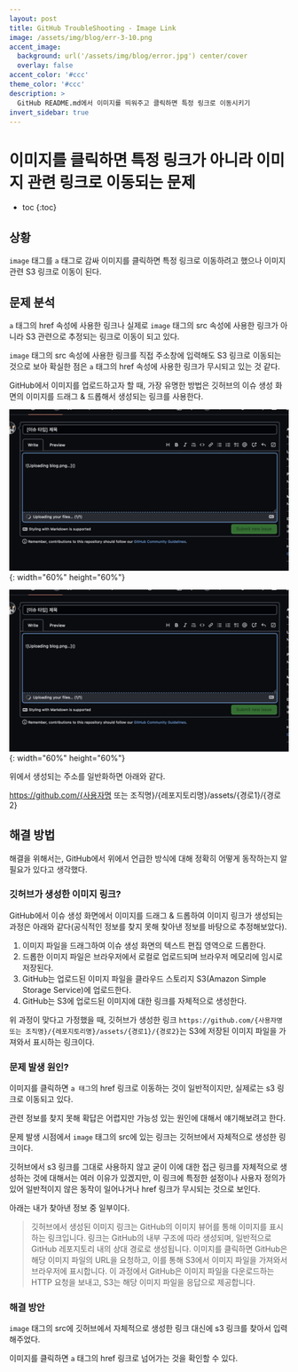 ```yaml
---
layout: post
title: GitHub TroubleShooting - Image Link
image: /assets/img/blog/err-3-10.png
accent_image: 
  background: url('/assets/img/blog/error.jpg') center/cover
  overlay: false
accent_color: '#ccc'
theme_color: '#ccc'
description: >
  GitHub README.md에서 이미지를 띄워주고 클릭하면 특정 링크로 이동시키기
invert_sidebar: true
---
```


# 이미지를 클릭하면 특정 링크가 아니라 이미지 관련 링크로 이동되는 문제

* toc
{:toc}


## 상황

`image` 태그를 `a` 태그로 감싸 이미지를 클릭하면 특정 링크로 이동하려고 했으나 이미지 관련 S3 링크로 이동이 된다.


## 문제 분석

`a` 태그의 href 속성에 사용한 링크나 실제로 `image` 태그의 src 속성에 사용한 링크가 아니라 S3 관련으로 추정되는 링크로 이동이 되고 있다.

`image` 태그의 src 속성에 사용한 링크를 직접 주소창에 입력해도 S3 링크로 이동되는 것으로 보아 확실한 점은 `a` 태그의 href 속성에 사용한 링크가 무시되고 있는 것 같다.

GitHub에서 이미지를 업로드하고자 할 때, 가장 유명한 방법은 깃허브의 이슈 생성 화면의 이미지를 드래그 & 드롭해서 생성되는 링크를 사용한다.

![pb1-1](/assets/img/blog/pb1-1.png){: width="60%" height="60%"}

![pb1-2](/assets/img/blog/pb1-1.png){: width="60%" height="60%"}


위에서 생성되는 주소를 일반화하면 아래와 같다.

https://github.com/{사용자명 또는 조직명}/{레포지토리명}/assets/{경로1}/{경로2}


## 해결 방법

해결을 위해서는, GitHub에서 위에서 언급한 방식에 대해 정확히 어떻게 동작하는지 알 필요가 있다고 생각했다.

### 깃허브가 생성한 이미지 링크?

GitHub에서 이슈 생성 화면에서 이미지를 드래그 & 드롭하여 이미지 링크가 생성되는 과정은 아래와 같다(공식적인 정보를 찾지 못해 찾아낸 정보를 바탕으로 추정해보았다).

1. 이미지 파일을 드래그하여 이슈 생성 화면의 텍스트 편집 영역으로 드롭한다.
2. 드롭한 이미지 파일은 브라우저에서 로컬로 업로드되며 브라우저 메모리에 임시로 저장된다.
3. GitHub는 업로드된 이미지 파일을 클라우드 스토리지 S3(Amazon Simple Storage Service)에 업로드한다.
4. GitHub는 S3에 업로드된 이미지에 대한 링크를 자체적으로 생성한다.

위 과정이 맞다고 가정했을 때, 깃허브가 생성한 링크 `https://github.com/{사용자명 또는 조직명}/{레포지토리명}/assets/{경로1}/{경로2}`는 S3에 저장된 이미지 파일을 가져와서 표시하는 링크이다.

### 문제 발생 원인?

이미지를 클릭하면 `a 태그`의 href 링크로 이동하는 것이 일반적이지만, 실제로는 s3 링크로 이동되고 있다. 

관련 정보를 찾지 못해 확답은 어렵지만 가능성 있는 원인에 대해서 얘기해보려고 한다.

문제 발생 시점에서 `image` 태그의 src에 있는 링크는 깃허브에서 자체적으로 생성한 링크이다.

깃허브에서 s3 링크를 그대로 사용하지 않고 굳이 이에 대한 접근 링크를 자체적으로 생성하는 것에 대해서는 여러 이유가 있겠지만, 이 링크에 특정한 설정이나 사용자 정의가 있어 일반적이지 않은 동작이 일어나거나 href 링크가 무시되는 것으로 보인다.

아래는 내가 찾아낸 정보 중 일부이다.

> 깃허브에서 생성된 이미지 링크는 GitHub의 이미지 뷰어를 통해 이미지를 표시하는 링크입니다.
> 링크는 GitHub의 내부 구조에 따라 생성되며, 일반적으로 GitHub 레포지토리 내의 상대 경로로 
> 생성됩니다.
> 이미지를 클릭하면 GitHub은 해당 이미지 파일의 URL을 요청하고, 이를 통해 S3에서 이미지 파일을
> 가져와서 브라우저에 표시합니다. 이 과정에서 GitHub은 이미지 파일을 다운로드하는 HTTP 요청을
> 보내고, S3는 해당 이미지 파일을 응답으로 제공합니다.

### 해결 방안

`image` 태그의 src에 깃허브에서 자체적으로 생성한 링크 대신에 s3 링크를 찾아서 입력해주었다.

이미지를 클릭하면 `a` 태그의 href 링크로 넘어가는 것을 확인할 수 있다.
